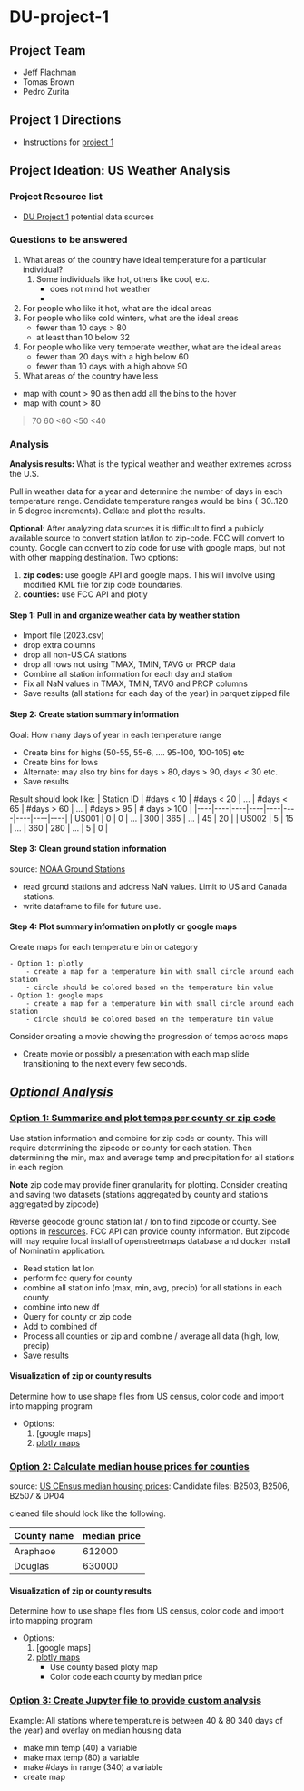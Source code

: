 # DU-project-1

## Project Team
 - Jeff Flachman
 - Tomas Brown
 - Pedro Zurita

## Project 1 Directions

- Instructions for [project 1](Project_1_Overview_DU_Bootcamp.md)  

## Project Ideation: US Weather Analysis

### Project Resource list

- [DU Project 1](resource.md) potential data sources

### Questions to be answered

1. What areas of the country have ideal temperature for a particular individual?
    1. Some individuals like hot, others like cool, etc.
        - does not mind hot weather
        - 
2. For people who like it hot, what are the ideal areas
3. For people who like cold winters, what are the ideal areas
    - fewer than 10 days > 80
    - at least than 10 below 32
4. For people who like very temperate weather, what are the ideal areas
    - fewer than 20 days with a high below 60
    - fewer than 10 days with a high above 90
5. What areas of the country have less 

- map with count > 90 as then add all the bins to the hover
- map with count > 80
>70
>60
<60
<50
<40


### Analysis

**Analysis results:**  What is the typical weather and weather extremes across the U.S.  

Pull in weather data for a year and determine the number of days in each temperature range.  Candidate temperature ranges would be bins (-30..120 in 5 degree increments).  Collate and plot the results.

**Optional**:  After analyzing data sources it is difficult to find a publicly available source to convert station lat/lon to zip-code.  FCC will convert to county.  Google can convert to zip code for use with google maps, but not with other mapping destination.  Two options:
1. **zip codes:**  use google API and google maps.  This will involve using modified KML file for zip code boundaries.
2. **counties:** use FCC API and plotly

#### Step 1: Pull in and organize weather data by weather station

- Import file (2023.csv)
- drop extra columns
- drop all non-US,CA stations
- drop all rows not using TMAX, TMIN, TAVG or PRCP data
- Combine all station information for each day and station
- Fix all NaN values in TMAX, TMIN, TAVG and PRCP columns
- Save results (all stations for each day of the year) in parquet zipped file

#### Step 2: Create station summary information
Goal: How many days of year in each temperature range

- Create bins for highs (50-55, 55-6, …. 95-100, 100-105) etc
- Create bins for lows
- <or> Alternate: may also try bins for days > 80, days > 90, days < 30 etc.
- Save results

Result should look like:
| Station ID | #days < 10 | #days < 20 | ... | #days < 65 | #days > 60 | ... | #days > 95 | # days > 100 |
|----|----|----|----|----|----|----|----|----|
| US001 | 0 | 0 | ... | 300 | 365 | ... | 45 | 20 |
| US002 | 5 | 15 | ... | 360 | 280 | ... | 5 | 0 |

#### Step 3: Clean ground station information

source: [NOAA Ground Stations](https://www1.ncdc.noaa.gov/pub/data/ghcn/daily/ghcnd-stations.txt)

- read ground stations and address NaN values.  Limit to US and Canada stations.
- write dataframe to file for future use.

#### Step 4: Plot summary information on plotly or google maps
Create maps for each temperature bin or category

    - Option 1: plotly
        - create a map for a temperature bin with small circle around each station
        - circle should be colored based on the temperature bin value
    - Option 1: google maps
        - create a map for a temperature bin with small circle around each station
        - circle should be colored based on the temperature bin value

Consider creating a movie showing the progression of temps across maps

- Create movie or possibly a presentation with each map slide transitioning to the next every few seconds.


## ***<u>Optional Analysis</u>***

### <u>Option 1: Summarize and plot temps per county or zip code</u>

Use station information and combine for zip code or county.  This will require determining the zipcode or county for each station.  Then determining the min, max and average temp and precipitation for all stations in each region.

**Note** zip code may provide finer granularity for plotting.  Consider creating and saving two datasets (stations aggregated by county and stations aggregated by zipcode)

Reverse geocode ground station lat / lon to find zipcode or county.  See options in [resources](resources.md).  FCC API can provide county information.  But zipcode will may require local install of openstreetmaps database and docker install of Nominatim application.

- Read station lat lon
- perform fcc query for county
- combine all station info (max, min, avg, precip) for all stations in each county
- combine into new df
- Query for county or zip code 
- Add to combined df
- Process all counties or zip and combine / average all data (high, low, precip)
- Save results

#### Visualization of zip or county results

Determine how to use shape files from US census, color code and import into mapping program
- Options:  
    1. [google maps]
    2. [plotly maps](https://plotly.com/python/county-choropleth/#the-entire-usa)


### <u>Option 2: Calculate median house prices for counties</u>

source: [US CEnsus median housing prices](https://data.census.gov/table/ACSDT5Y2022.B25077?t=Financial%20Characteristics:Housing%20Value%20and%20Purchase%20Price&g=010XX00US$8600000&y=2022): Candidate files:  B2503, B2506, B2507 & DP04

cleaned file should look like the following.

| County name | median price |
| ------------ | ----------- |
| Araphaoe | 612000 |
| Douglas | 630000 |

#### Visualization of zip or county results

Determine how to use shape files from US census, color code and import into mapping program
- Options:  
    1. [google maps]
    2. [plotly maps](https://plotly.com/python/county-choropleth/#the-entire-usa)
        - Use county based ploty map
        - Color code each county by median price

### <u>Option 3: Create Jupyter file to provide custom analysis</u>

Example: All stations where temperature is between 40 & 80 340 days of the year) and overlay on median housing data

- make min temp (40) a variable
- make max temp (80) a variable
- make #days in range (340) a variable
- create map
